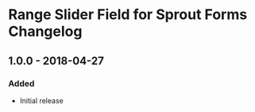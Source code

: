 # Range Slider Field for Sprout Forms Changelog

## 1.0.0 - 2018-04-27

### Added
- Initial release
